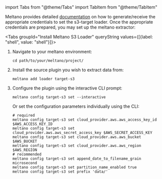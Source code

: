 import Tabs from "@theme/Tabs"
import TabItem from "@theme/TabItem"

Meltano provides detailed [documentation](https://hub.meltano.com/loaders/target-s3) on how to generate/receive the appropriate credentials to set the s3-target loader. 
Once the appropriate credentials are prepared, you may set up the meltano extractor:

<Tabs groupId="Install Meltano S3 Loader" queryString values={[{label: "shell", value: "shell"}]}>
<TabItem value="shell" label="shell">

1. Navigate to your meltano environment:

   ```shell showLineNumbers
   cd path/to/your/meltano/project/
   ```

2. Install the source plugin you wish to extract data from:

   ```shell
   meltano add loader target-s3
   ```

3. Configure the plugin using the interactive CLI prompt:

   ```shell
   meltano config target-s3 set --interactive
   ```

   Or set the configuration parameters individually using the CLI:

   ```shell
   # required
   meltano config target-s3 set cloud_provider.aws.aws_access_key_id $AWS_ACCESS_KEY_ID 
   meltano config target-s3 set cloud_provider.aws.aws_secret_access_key $AWS_SECRET_ACCESS_KEY 
   meltano config target-s3 set cloud_provider.aws.aws_bucket $AWS_BUCKET 
   meltano config target-s3 set cloud_provider.aws.aws_region $AWS_REGION
   # recommended
   meltano config target-s3 set append_date_to_filename_grain microsecond
   meltano config target-s3 set partition_name_enabled true
   meltano config target-s3 set prefix 'data/'
   ```

</TabItem>
</Tabs>

